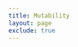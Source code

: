 ```yaml
---
title: Mutability
layout: page
exclude: true
---
```



<!--stackedit_data:
eyJoaXN0b3J5IjpbMTQ1NTA0MDM0N119
-->